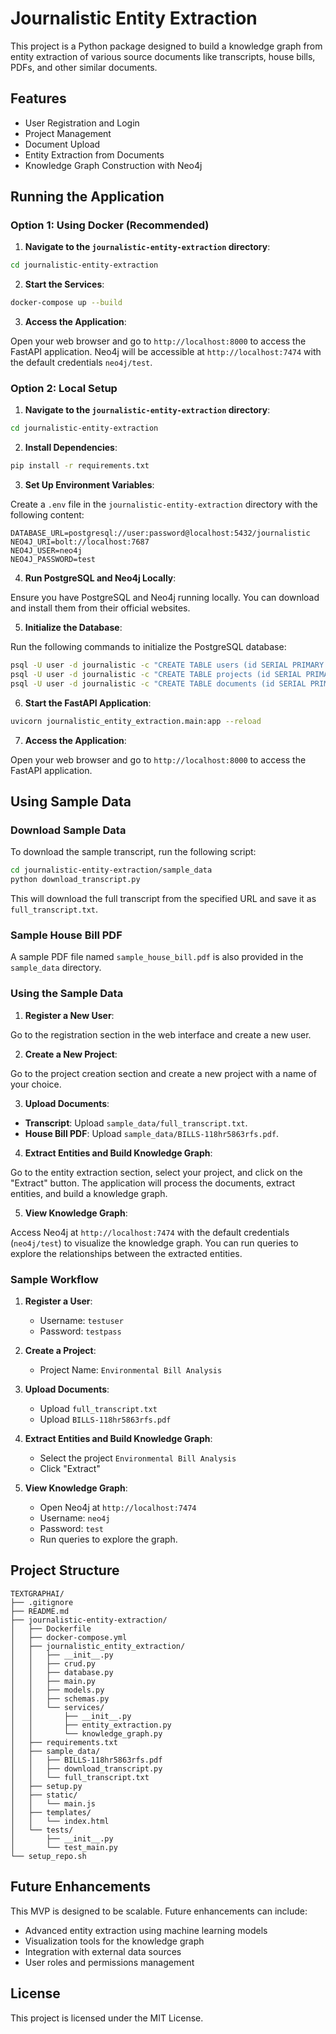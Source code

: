 # Journalistic Entity Extraction

This project is a Python package designed to build a knowledge graph from entity extraction of various source documents like transcripts, house bills, PDFs, and other similar documents.

## Features

- User Registration and Login
- Project Management
- Document Upload
- Entity Extraction from Documents
- Knowledge Graph Construction with Neo4j

## Running the Application

### Option 1: Using Docker (Recommended)

1. **Navigate to the `journalistic-entity-extraction` directory**:

```sh
cd journalistic-entity-extraction
```

2. **Start the Services**:

```sh
docker-compose up --build
```

3. **Access the Application**:

Open your web browser and go to `http://localhost:8000` to access the FastAPI application. Neo4j will be accessible at `http://localhost:7474` with the default credentials `neo4j/test`.

### Option 2: Local Setup

1. **Navigate to the `journalistic-entity-extraction` directory**:

```sh
cd journalistic-entity-extraction
```

2. **Install Dependencies**:

```sh
pip install -r requirements.txt
```

3. **Set Up Environment Variables**:

Create a `.env` file in the `journalistic-entity-extraction` directory with the following content:

```plaintext
DATABASE_URL=postgresql://user:password@localhost:5432/journalistic
NEO4J_URI=bolt://localhost:7687
NEO4J_USER=neo4j
NEO4J_PASSWORD=test
```

4. **Run PostgreSQL and Neo4j Locally**:

Ensure you have PostgreSQL and Neo4j running locally. You can download and install them from their official websites.

5. **Initialize the Database**:

Run the following commands to initialize the PostgreSQL database:

```sh
psql -U user -d journalistic -c "CREATE TABLE users (id SERIAL PRIMARY KEY, username VARCHAR(50) UNIQUE NOT NULL, hashed_password VARCHAR(100) NOT NULL);"
psql -U user -d journalistic -c "CREATE TABLE projects (id SERIAL PRIMARY KEY, name VARCHAR(100) NOT NULL, owner_id INTEGER REFERENCES users(id));"
psql -U user -d journalistic -c "CREATE TABLE documents (id SERIAL PRIMARY KEY, filename VARCHAR(100) NOT NULL, path VARCHAR(200) NOT NULL, project_id INTEGER REFERENCES projects(id));"
```

6. **Start the FastAPI Application**:

```sh
uvicorn journalistic_entity_extraction.main:app --reload
```

7. **Access the Application**:

Open your web browser and go to `http://localhost:8000` to access the FastAPI application.

## Using Sample Data

### Download Sample Data

To download the sample transcript, run the following script:

```sh
cd journalistic-entity-extraction/sample_data
python download_transcript.py
```

This will download the full transcript from the specified URL and save it as `full_transcript.txt`.

### Sample House Bill PDF

A sample PDF file named `sample_house_bill.pdf` is also provided in the `sample_data` directory.

### Using the Sample Data

1. **Register a New User**:

Go to the registration section in the web interface and create a new user.

2. **Create a New Project**:

Go to the project creation section and create a new project with a name of your choice.

3. **Upload Documents**:

- **Transcript**: Upload `sample_data/full_transcript.txt`.
- **House Bill PDF**: Upload `sample_data/BILLS-118hr5863rfs.pdf`.

4. **Extract Entities and Build Knowledge Graph**:

Go to the entity extraction section, select your project, and click on the "Extract" button. The application will process the documents, extract entities, and build a knowledge graph.

5. **View Knowledge Graph**:

Access Neo4j at `http://localhost:7474` with the default credentials (`neo4j/test`) to visualize the knowledge graph. You can run queries to explore the relationships between the extracted entities.

### Sample Workflow

1. **Register a User**:
    - Username: `testuser`
    - Password: `testpass`

2. **Create a Project**:
    - Project Name: `Environmental Bill Analysis`

3. **Upload Documents**:
    - Upload `full_transcript.txt`
    - Upload `BILLS-118hr5863rfs.pdf`

4. **Extract Entities and Build Knowledge Graph**:
    - Select the project `Environmental Bill Analysis`
    - Click "Extract"

5. **View Knowledge Graph**:
    - Open Neo4j at `http://localhost:7474`
    - Username: `neo4j`
    - Password: `test`
    - Run queries to explore the graph.

## Project Structure

```
TEXTGRAPHAI/
├── .gitignore
├── README.md
├── journalistic-entity-extraction/
│   ├── Dockerfile
│   ├── docker-compose.yml
│   ├── journalistic_entity_extraction/
│   │   ├── __init__.py
│   │   ├── crud.py
│   │   ├── database.py
│   │   ├── main.py
│   │   ├── models.py
│   │   ├── schemas.py
│   │   └── services/
│   │       ├── __init__.py
│   │       ├── entity_extraction.py
│   │       └── knowledge_graph.py
│   ├── requirements.txt
│   ├── sample_data/
│   │   ├── BILLS-118hr5863rfs.pdf
│   │   ├── download_transcript.py
│   │   └── full_transcript.txt
│   ├── setup.py
│   ├── static/
│   │   └── main.js
│   ├── templates/
│   │   └── index.html
│   └── tests/
│       ├── __init__.py
│       └── test_main.py
└── setup_repo.sh
```

## Future Enhancements

This MVP is designed to be scalable. Future enhancements can include:

- Advanced entity extraction using machine learning models
- Visualization tools for the knowledge graph
- Integration with external data sources
- User roles and permissions management

## License

This project is licensed under the MIT License.
